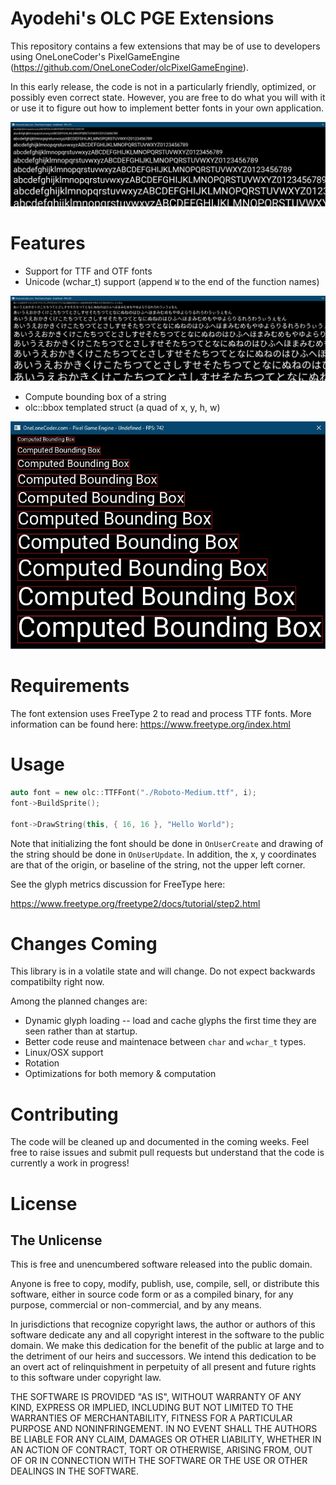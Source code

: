 # Ayodehi's OLC PGE Extensions

This repository contains a few extensions that may be of use to developers using
OneLoneCoder's PixelGameEngine (https://github.com/OneLoneCoder/olcPixelGameEngine).

In this early release, the code is not in a particularly friendly, optimized,
or possibly even correct state. However, you are free to do what you will with it
or use it to figure out how to implement better fonts in your own application.

<img src="example/basic_example.jpg" width="512" />

# Features

* Support for TTF and OTF fonts
* Unicode (wchar_t) support (append `W` to the end of the function names)

<img src="example/unicode_support.jpg" width="512" />

* Compute bounding box of a string
* olc::bbox templated struct (a quad of x, y, h, w)

<img src="example/bounding_box.jpg" width="512" />

# Requirements

The font extension uses FreeType 2 to read and process TTF fonts. More information
can be found here: https://www.freetype.org/index.html

# Usage

```cpp
auto font = new olc::TTFFont("./Roboto-Medium.ttf", i);
font->BuildSprite();

font->DrawString(this, { 16, 16 }, "Hello World");
```

Note that initializing the font should be done in `OnUserCreate` and drawing
of the string should be done in `OnUserUpdate`. In addition, the x, y coordinates
are that of the origin, or baseline of the string, not the upper left corner.

See the glyph metrics discussion for FreeType here:

https://www.freetype.org/freetype2/docs/tutorial/step2.html

# Changes Coming

This library is in a volatile state and will change. Do not expect backwards
compatibilty right now.

Among the planned changes are:

* Dynamic glyph loading -- load and cache glyphs the first time they are seen
rather than at startup.
* Better code reuse and maintenace between `char` and `wchar_t` types.
* Linux/OSX support
* Rotation
* Optimizations for both memory & computation

# Contributing

The code will be cleaned up and documented in the coming weeks. Feel free to
raise issues and submit pull requests but understand that the code is currently
a work in progress!

# License
## The Unlicense

This is free and unencumbered software released into the public domain.

Anyone is free to copy, modify, publish, use, compile, sell, or
distribute this software, either in source code form or as a compiled
binary, for any purpose, commercial or non-commercial, and by any
means.

In jurisdictions that recognize copyright laws, the author or authors
of this software dedicate any and all copyright interest in the
software to the public domain. We make this dedication for the benefit
of the public at large and to the detriment of our heirs and
successors. We intend this dedication to be an overt act of
relinquishment in perpetuity of all present and future rights to this
software under copyright law.

THE SOFTWARE IS PROVIDED "AS IS", WITHOUT WARRANTY OF ANY KIND,
EXPRESS OR IMPLIED, INCLUDING BUT NOT LIMITED TO THE WARRANTIES OF
MERCHANTABILITY, FITNESS FOR A PARTICULAR PURPOSE AND NONINFRINGEMENT.
IN NO EVENT SHALL THE AUTHORS BE LIABLE FOR ANY CLAIM, DAMAGES OR
OTHER LIABILITY, WHETHER IN AN ACTION OF CONTRACT, TORT OR OTHERWISE,
ARISING FROM, OUT OF OR IN CONNECTION WITH THE SOFTWARE OR THE USE OR
OTHER DEALINGS IN THE SOFTWARE.